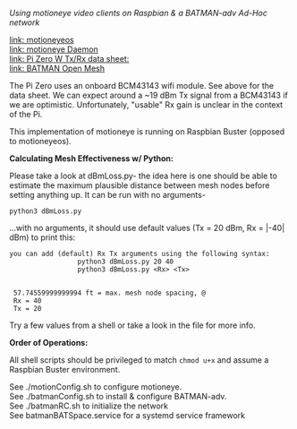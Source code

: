 
*Using motioneye video clients on Raspbian & a BATMAN-adv Ad-Hoc network*

[link: motioneyeos](https://github.com/ccrisan/motioneyeos/wiki)   
[link: motioneye Daemon](https://github.com/ccrisan/motioneye/wiki)   
[link: Pi Zero W Tx/Rx data sheet:](https://www.cypress.com/file/298756/download#page=28&zoom=100,0,184)   
[link: BATMAN Open Mesh](https://www.open-mesh.org/projects/open-mesh/wiki)   

The Pi Zero uses an onboard BCM43143 wifi module.  See above for the data sheet.
We can expect around a ~19 dBm Tx signal from a BCM43143 if we are optimistic.  Unfortunately, "usable" Rx gain is unclear in the context of the Pi.

This implementation of motioneye is running on Raspbian Buster (opposed to motioneyeos).  

**Calculating Mesh Effectiveness w/ Python:**

Please take a look at dBmLoss.py- the idea here is one should be able to estimate the maximum plausible distance between mesh nodes before setting anything up.  It can be run with no arguments-  

```
python3 dBmLoss.py
```  

...with no arguments, it should use default values (Tx = 20 dBm, Rx = |-40| dBm) to print this:   

```
you can add (default) Rx Tx arguments using the following syntax:
                 python3 dBmLoss.py 20 40
                 python3 dBmLoss.py <Rx> <Tx>                 


 57.74559999999994 ft = max. mesh node spacing, @
 Rx = 40
 Tx = 20
```   

Try a few values from a shell or take a look in the file for more info.  

**Order of Operations:**

All shell scripts should be privileged to match ```chmod u+x``` and assume a Raspbian Buster environment.

See ./motionConfig.sh to configure motioneye.   
See ./batmanConfig.sh to install & configure BATMAN-adv.   
See ./batmanRC.sh to initialize the network   
See batmanBATSpace.service for a systemd service framework
